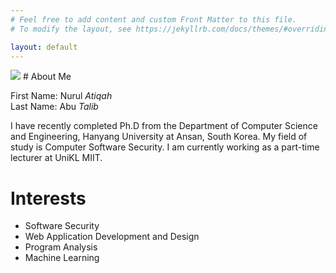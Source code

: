 ```yaml
---
# Feel free to add content and custom Front Matter to this file.
# To modify the layout, see https://jekyllrb.com/docs/themes/#overriding-theme-defaults

layout: default
---
```


<img src="https://mega.nz/file/R4A33DCD#iDFeGpAiOsYtbBhPv3oQm238cCb1H5rQKSNTfwH7UeU">
# About Me

First Name: Nurul _Atiqah_<br />
Last Name: Abu _Talib_<br />

I have recently completed Ph.D from the Department of Computer Science and Engineering, Hanyang University at Ansan, South Korea. My field of study is Computer Software Security. I am currently working as a part-time lecturer at UniKL MIIT. 


# Interests
- Software Security
- Web Application Development and Design
- Program Analysis
- Machine Learning

<!-- - Part-time lecturer, Universiti Kuala Lumpur - Malaysian Institute of Information Technology (UniKL MIIT) -->
